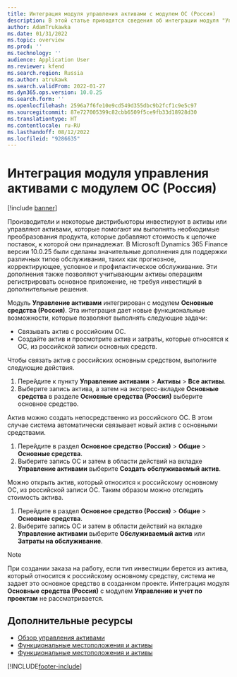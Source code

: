 ```yaml
---
title: Интеграция модуля управления активами с модулем ОС (Россия)
description: В этой статье приводятся сведения об интеграции модуля "Управление активами" с модулем "Основное средство" (Россия).
author: AdamTrukawka
ms.date: 01/31/2022
ms.topic: overview
ms.prod: ''
ms.technology: ''
audience: Application User
ms.reviewer: kfend
ms.search.region: Russia
ms.author: atrukawk
ms.search.validFrom: 2022-01-27
ms.dyn365.ops.version: 10.0.25
ms.search.form: ''
ms.openlocfilehash: 2596a7f6fe10e9cd549d355dbc9b2fcf1c9e5c97
ms.sourcegitcommit: 87e727005399c82cbb6509f5ce9fb33d18928d30
ms.translationtype: HT
ms.contentlocale: ru-RU
ms.lasthandoff: 08/12/2022
ms.locfileid: "9286635"
---
```

# <a name="integration-of-the-asset-management-module-with-the-fixed-asset-russia-module"></a>Интеграция модуля управления активами с модулем ОС (Россия)

[!include [banner](../includes/banner.md)]

Производители и некоторые дистрибьюторы инвестируют в активы или управляют активами, которые помогают им выполнять необходимые преобразования продукта, которые добавляют стоимость к цепочке поставок, к которой они принадлежат. В Microsoft Dynamics 365 Finance версии 10.0.25 были сделаны значительные дополнения для поддержки различных типов обслуживания, таких как прогнозное, корректирующее, условное и профилактическое обслуживание. Эти дополнения также позволяют учитывающим активы операциям регистрировать основное приложение, не требуя инвестиций в дополнительные решения.

Модуль **Управление активами** интегрирован с модулем **Основные средства (Россия)**. Эта интеграция дает новые функциональные возможности, которые позволяют выполнять следующие задачи:

- Связывать актив с российским ОС.
- Создайте актив и просмотрите актив и затраты, которые относятся к ОС, из российской записи основных средств.

Чтобы связать актив с российских основным средством, выполните следующие действия.

1. Перейдите к пункту **Управление активами** \> **Активы** \> **Все активы**.
2. Выберите запись актива, а затем на экспресс-вкладке **Основные средства** в разделе **Основные средства (Россия)** выберите основное средство.

Актив можно создать непосредственно из российского ОС. В этом случае система автоматически связывает новый актив с основными средствами.

1. Перейдите в раздел **Основное средство (Россия)** \> **Общие** \> **Основные средства**.
2. Выберите запись ОС и затем в области действий на вкладке **Управление активами** выберите **Создать обслуживаемый актив**. 

Можно открыть актив, который относится к российскому основному ОС, из российской записи ОС. Таким образом можно отследить стоимость актива.

1. Перейдите в раздел **Основное средство (Россия)** \> **Общие** \> **Основные средства**.
2. Выберите запись ОС и затем в области действий на вкладке **Управление активами** выберите **Обслуживаемый актив** или **Затраты на обслуживание**. 

> [!NOTE]
> При создании заказа на работу, если тип инвестиции берется из актива, который относится к российскому основному средству, система не задает это основное средство в созданном проекте. Интеграция модуля **Основные средства (Россия)** с модулем **Управление и учет по проектам** не рассматривается.

## <a name="additional-resources"></a>Дополнительные ресурсы

- [Обзор управления активами](../../supply-chain/asset-management/index.md) 
- [Функциональные местоположения и активы](../../supply-chain/asset-management/overview/functional-locations-and-objects.md) 
- [Функциональные местоположения и активы](../../supply-chain/asset-management/overview/objects-and-work-orders.md)

[!INCLUDE[footer-include](../../includes/footer-banner.md)]
